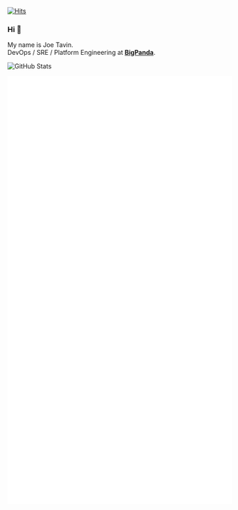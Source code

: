 [![Hits](https://hits.seeyoufarm.com/api/count/incr/badge.svg?url=https%3A%2F%2Fgithub.com%2FJ00MZ&count_bg=%2379C83D&title_bg=%23555555&icon=gnubash.svg&icon_color=%23E7E7E7&title=visitors&edge_flat=false)](https://hits.seeyoufarm.com)
### Hi 👋

My name is Joe Tavin.  
DevOps / SRE / Platform Engineering at [**BigPanda**](https://www.bigpanda.io/).

![GitHub Stats](https://github-readme-stats-j00mz.vercel.app/api?username=J00MZ&show_icons=true&count_private=true&theme=aura&hide=contribs)

![Metrics](https://raw.githubusercontent.com/J00MZ/J00MZ/main/gh-metrics.svg)
